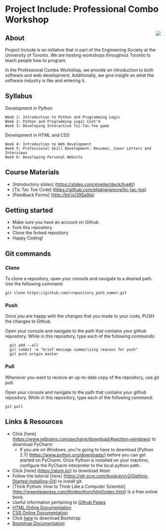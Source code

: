 # Project Include: Professional Combo Workshop

<img src="http://bit.ly/29XrNQE" align="right" />

## About
Project Include is an initiative that is part of the Engineering Society at the University of Toronto. We are hosting workshops throughout Toronto to teach people how to program.

In the Professional Combo Workshop, we provide an introduction to both software and web development. Additionally, we give insight on what the software industry is like and entering it.

## Syllabus
Development in Python

    Week 1: Introduction to Python and Programming Logic
    Week 2: Python and Programming Logic Cont'd
    Week 3: Developing Interactive Tic-Tac-Toe game

Development in HTML and CSS

    Week 4: Introduction to Web Development
    Week 5: Professional Skill Development: Resumes, Cover Letters and Interviews
    Week 6: Developing Personal Website

## Course Materials
- [Introductory slides] (https://slides.com/mreiter/deck/live#/)
- [Tic Tac Toe Code] (https://github.com/elijahwigmore/tic-tac-toe)
- [Feedback Forms] (http://bit.ly/29Sa9Ip)

## Getting started
- Make sure you have an account on Github.
- Fork this repository.
- Clone the forked repository
- Happy Coding!

## Git commands

### Clone
To clone a repository, open your console and navigate to a desired path. Use the following command:

   	git clone https://github.com/<repository_path_name>.git

### Push
Once you are happy with the changes that you made to your code, PUSH the changes to Github.

Open your console and navigate to the path that contains your github repository. While in this repository, type each of the following commands:

      git add --all
      git commit -m "brief message summarizing reasons for push"
      git push origin master

### Pull
Whenever you want to receive an up-to-date copy of the repository, use git pull:

Open your console and navigate to the path that contains your github repository. While in this repository, type each of the following command:

	git pull

## Links & Resources
- Click [here] (https://www.jetbrains.com/pycharm/download/#section=windows) to download PyCharm
    - If you are on Windows, you're going to have to download [Python 2.7] (https://www.python.org/downloads/) before you can get started on PyCharm. Once Python is installed on your machine, configure the PyCharm interpreter to the local python path.
- Click [here] (https://atom.io/) to download Atom
- Follow the tutorial [here] (https://git-scm.com/book/en/v2/Getting-Started-Installing-Git) to install git.
- [Think Python: How to Think Like a Computer Scientist] (http://greenteapress.com/thinkpython/html/index.html) is a free online book.
- Useful information pertaining to [Github Pages](https://pages.github.com/)
- [HTML Online Documentation](http://www.w3schools.com/html/default.asp)
- [CSS Online Documentation](http://www.w3schools.com/cssref/)
- Click [here](http://getbootstrap.com/) to download Bootstrap
- [Bootstrap Documentation](http://www.w3schools.com/bootstrap/bootstrap_get_started.asp)

